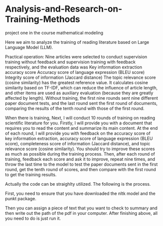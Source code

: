 # Analysis-and-Research-on-Training-Methods
project one in the course mathematical modeling

Here we aim to analyze the training of reading literature based on Large Language Model (LLM).

Practical operation: Nine articles were selected to conduct supervision training without feedback and supervision training with feedback respectively, and the evaluation data was Key information extraction accuracy score Accuracy score of language expression (BLEU score) Integrity score of information (Jaccard distance) The topic relevance score (cosine similarity) has the greatest reference value. It calculates cosine similarity based on TF-IDF, which can reduce the influence of article length, and other items are used as auxiliary evaluation (because they are greatly affected by length). Without training, the first nine rounds sent nine different paper document tests, and the last round sent the first round of documents, comparing the results of the tenth round with those of the first round.

When there is training, Next, I will conduct 10 rounds of training on reading scientific literature for you. Firstly, I will provide you with a document that requires you to read the content and summarize its main content. At the end of each round, I will provide you with feedback on the accuracy score of key information extraction, accuracy score of language expression (BLEU score), completeness score of information (Jaccard distance), and topic relevance score (cosine similarity). You should try to improve these scores as much as possible during the training process. Then, after each round of training, feedback each score and ask it to improve, repeat nine times, and throw the last time to the model to test the paper documents sent in the first round, get the tenth round of scores, and then compare with the first round to get the training results.

Actually the code can be straighlty utilized. The following is the process.

First, you need to ensure that you have downloaded the nltk model and the punkt package. 

Then you can assign a piece of text that you want to check to summary and then write out the path of the pdf in your computer. After finishing above, all you need to do is just run it.
